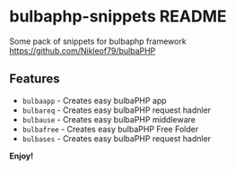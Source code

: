 # bulbaphp-snippets README

Some pack of snippets for bulbaphp framework https://github.com/Nikleof79/bulbaPHP

## Features

- ``` bulbaapp ``` - Creates easy bulbaPHP app
- ``` bulbareq ``` - Creates easy bulbaPHP request hadnler
- ``` bulbause ``` - Creates easy bulbaPHP middleware
- ``` bulbafree ``` - Creates easy bulbaPHP Free Folder
- ``` bulbases ``` -  Creates easy bulbaPHP request hadnler

**Enjoy!**

